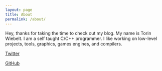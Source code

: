 ```yaml
---
layout: page
title: About
permalink: /about/
---
```


Hey, thanks for taking the time to check out my blog.  My name is Torin Wiebelt.  I am
a self taught C/C++ programmer.  I like working on low-level projects, tools, graphics, games engines,
and compilers.  

[Twitter](https://twitter.com/TorinWiebelt)

[GitHub](https://github.com/Twiebs)